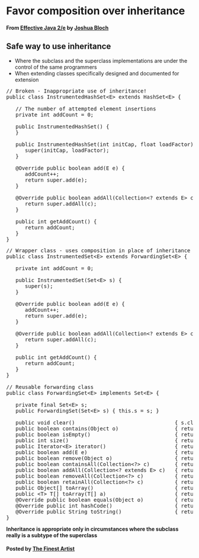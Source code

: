 # Favor composition over inheritance

#### From <u>[Effective Java 2/e](https://books.google.co.kr/books/about/Effective_Java.html?id=ka2VUBqHiWkC&hl=en)</u> by <u>[Joshua Bloch](https://en.wikipedia.org/wiki/Joshua_Bloch)</u>

## Safe way to use inheritance
* Where the subclass and the superclass implementations are under the control of the same programmers
* When extending classes specifically designed and documented for extension

<pre class="prettyprint">
// Broken - Inappropriate use of inheritance!
public class InstrumentedHashSet&lt;E&gt; extends HashSet&lt;E&gt; {

   // The number of attempted element insertions
   private int addCount = 0;

   public InstrumentedHashSet() {
   }

   public InstrumentedHashSet(int initCap, float loadFactor) {
      super(initCap, loadFactor);
   }

   @Override public boolean add(E e) {
      addCount++;
      return super.add(e);
   }

   @Override public boolean addAll(Collection&lt;? extends E&gt; c) { addCount += c.size();
      return super.addAll(c);
   }

   public int getAddCount() {
      return addCount;
   }
}
</pre>

<pre class="prettyprint">
// Wrapper class - uses composition in place of inheritance
public class InstrumentedSet&lt;E&gt; extends ForwardingSet&lt;E&gt; {

   private int addCount = 0;

   public InstrumentedSet(Set&lt;E&gt; s) {
      super(s);
   }

   @Override public boolean add(E e) {
      addCount++;
      return super.add(e);
   }

   @Override public boolean addAll(Collection&lt;? extends E&gt; c) { addCount += c.size();
      return super.addAll(c);
   }

   public int getAddCount() {
      return addCount;
   }
}

// Reusable forwarding class
public class ForwardingSet&lt;E&gt; implements Set&lt;E&gt; {

   private final Set&lt;E&gt; s;
   public ForwardingSet(Set&lt;E&gt; s) { this.s = s; }

   public void clear()                                { s.clear();               }
   public boolean contains(Object o)                  { return s.contains(o);    }
   public boolean isEmpty()                           { return s.isEmpty();      }
   public int size()                                  { return s.size();         }
   public Iterator&lt;E&gt; iterator()                      { return s.iterator();     }
   public boolean add(E e)                            { return s.add(e);         }
   public boolean remove(Object o)                    { return s.remove(o);      }
   public boolean containsAll(Collection&lt;?&gt; c)        { return s.containsAll(c); }
   public boolean addAll(Collection&lt;? extends E&gt; c)   { return s.addAll(c);      }
   public boolean removeAll(Collection&lt;?&gt; c)          { return s.removeAll(c);   }
   public boolean retainAll(Collection&lt;?&gt; c)          { return s.retainAll(c);   }
   public Object[] toArray()                          { return s.toArray();      }
   public &lt;T&gt; T[] toArray(T[] a)                      { return s.toArray(a);     }
   @Override public boolean equals(Object o)          { return s.equals(o);      }
   @Override public int hashCode()                    { return s.hashCode();     }
   @Override public String toString()                 { return s.toString();     }
}
</pre>

**Inheritance is appropriate only in circumstances where the subclass really is a subtype of the superclass**

#### Posted by <u>[The Finest Artist](http://thefinestartist.com)
